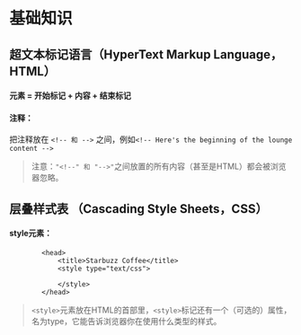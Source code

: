 # 基础知识
## 超文本标记语言（HyperText Markup Language，HTML）  
#### 元素 = 开始标记 + 内容 + 结束标记  
#### 注释：
把注释放在 ``` <!-- 和 --> ``` 之间，例如``` <!-- Here's the beginning of the lounge content --> ```   
> 注意：```"<!--" 和 "-->"```之间放置的所有内容（甚至是HTML）都会被浏览器忽略。
## 层叠样式表 （Cascading Style Sheets，CSS）  
#### style元素：
```<html>
        <head>
            <title>Starbuzz Coffee</title>
            <style type="text/css">
            
            </style>
        </head>
```
> ```<style>```元素放在HTML的首部里，```<style>```标记还有一个（可选的）属性，名为type，它能告诉浏览器你在使用什么类型的样式。
